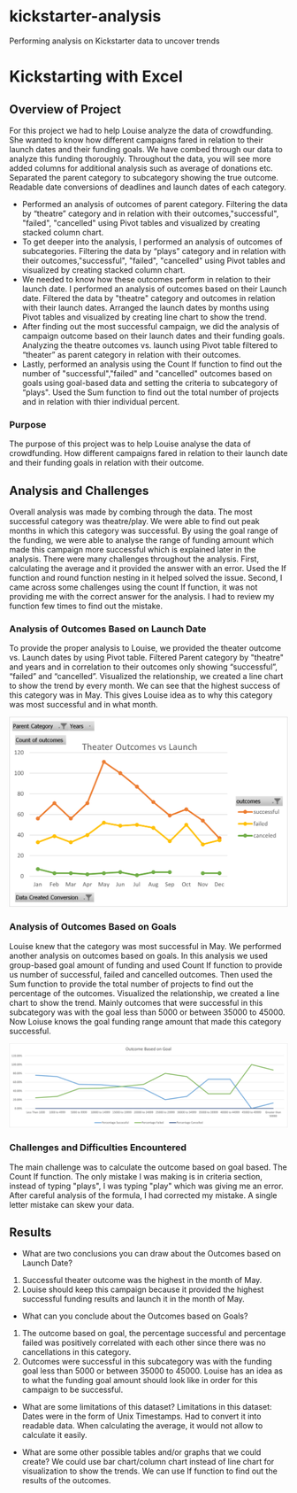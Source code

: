 # kickstarter-analysis
Performing analysis on Kickstarter data to uncover trends
# **Kickstarting with Excel**

## **Overview of Project**
For this project we had to help Louise analyze the data of crowdfunding. She wanted to know how different campaigns fared in relation to their launch dates and their funding goals. 
We have combed through our data to analyze this funding thoroughly. 
Throughout the data, you will see more added columns for additional analysis such as average of donations etc. Separated the parent category to subcategory showing the true outcome.  Readable date conversions of deadlines and launch dates of each category.
- Performed an analysis of outcomes of parent category. Filtering the data by “theatre” category and in relation with their outcomes,"successful", "failed", "cancelled" using Pivot tables and visualized by creating stacked column chart. 
- To get deeper into the analysis, I performed an analysis of outcomes of subcategories. Filtering the data by “plays” category and in relation with their outcomes,"successful", "failed", "cancelled" using Pivot tables and visualized by creating stacked column chart. 
-	We needed to know how these outcomes perform in relation to their launch date. I performed an analysis of outcomes based on their Launch date. Filtered the data by "theatre" category and outcomes in relation with their launch dates. Arranged the launch dates by months using Pivot tables and visualized by creating line chart to show the trend.     
-	After finding out the most successful campaign, we did the analysis of campaign outcome based on their launch dates and their funding goals. Analyzing the theatre outcomes vs. launch using Pivot table filtered to “theater” as parent category in relation with their outcomes. 
-	Lastly, performed an analysis using the Count If function to find out the number of "successful","failed" and "cancelled" outcomes based on goals using goal-based data and setting the criteria to subcategory of “plays". Used the Sum function to find out the total number of projects and in relation with thier individual percent.   

### **Purpose**
The purpose of this project was to help Louise analyse the data of crowdfunding. How different campaigns fared in relation to their launch date and their funding goals in relation with their outcome. 

## **Analysis and Challenges**
Overall analysis was made by combing through the data. The most successful category was theatre/play. We were able to find out peak months in which this category was successful. By using the goal range of the funding, we were able to analyse the range of funding amount which made this campaign more successful which is explained later in the analysis. 
There were many challenges throughout the analysis. First, calculating the average and it provided the answer with an error. Used the If function and round function nesting in it helped solved the issue. Second, I came across some challenges using the count If function, it was not providing me with the correct answer for the analysis. I had to review my function few times to find out the mistake.  

### **Analysis of Outcomes Based on Launch Date**
To provide the proper analysis to Louise, we provided the theater outcome vs. Launch dates by using Pivot table. Filtered Parent category by "theatre" and years and in correlation to their outcomes only showing “successful”, “failed” and “cancelled”. 
Visualized the relationship, we created a line chart to show the trend by every month.
We can see that the highest success of this category was in May. This gives Louise idea as to why this category was most successful and in what month.

![Theater_Outcomes_vs_Launch](https://github.com/Zainak94/kickstarter-analysis/blob/main/Theater_Outcomes_vs_Launch.png)
 

### **Analysis of Outcomes Based on Goals**
Louise knew that the category was most successful in May. We performed another analysis on outcomes based on goals. In this analysis we used group-based goal amount of funding and used Count If function to provide us number of successful, failed and cancelled outcomes. Then used the Sum function to provide the total number of projects to find out the percentage of the outcomes. Visualized the relationship, we created a line chart to show the trend. 
Mainly outcomes that were successful in this subcategory was with the goal less than 5000 or between 35000 to 45000. Now Loiuse knows the goal funding range amount that made this category successful. 

![Outcomes_vs_Goals](https://github.com/Zainak94/kickstarter-analysis/blob/main/Outcomes_vs_Goals.png)


### **Challenges and Difficulties Encountered**
The main challenge was to calculate the outcome based on goal based. The Count If function. The only mistake I was making is in criteria section, instead of typing "plays", I was typing "play" which was giving me an error. After careful analysis of the formula, I had corrected my mistake. A single letter mistake can skew your data.  


## **Results**

- What are two conclusions you can draw about the Outcomes based on Launch Date?
1. Successful theater outcome was the highest in the month of May. 
2. Louise should keep this campaign because it provided the highest successful funding results and launch it in the month of May. 

- What can you conclude about the Outcomes based on Goals?
1. The outcome based on goal, the percentage successful and percentage failed was positively correlated with each other since there was no cancellations in this category.
2. Outcomes were successful in this subcategory was with the funding goal less than 5000 or between 35000 to 45000. Louise has an idea as to what the funding goal amount should look like in order for this campaign to be successful. 


- What are some limitations of this dataset?
Limitations in this dataset: 
Dates were in the form of Unix Timestamps. Had to convert it into readable data. 
When calculating the average, it would not allow to calculate it easily. 

- What are some other possible tables and/or graphs that we could create?
We could use bar chart/column chart instead of line chart for visualization to show the trends. We can use If function to find out the results of the outcomes. 
